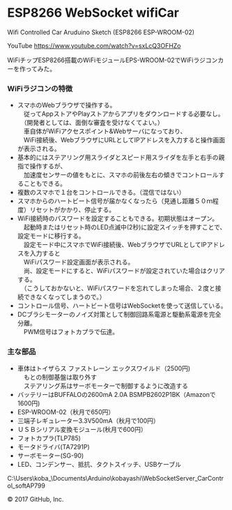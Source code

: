 # ESP8266 WebSocket wifiCar
Wifi Controlled Car Aruduino Sketch (ESP8266 ESP-WROOM-02)

YouTube  https://www.youtube.com/watch?v=sxLcQ3OFHZo

WiFiチップESP8266搭載のWiFiモジュールEPS-WROOM-02でWiFiラジコンカーを作ってみた。

### WiFiラジコンの特徴
 - スマホのWebブラウザで操作する。  
　従ってAppストアやPlayストアからアプリをダウンロードする必要なし。  
　（開発者としては、面倒な審査を受けなくてよい。）  
　車自体がWiFiアクセスポイント&Webサーバになっており、  
　WiFi接続後、WebブラウザにURLとしてIPアドレスを入力すると操作画面が表示される。  
- 基本的にはステアリング用スライダとスピード用スライダを左手と右手の親指で操作するが、  
　加速度センサーの値をもとに、スマホの前後左右の傾きでコントロールすることもできる。  
- 複数のスマホで１台をコントロールできる。（混信ではない）  
- スマホからのハートビート信号が届かなくなったら（見通し距離５０ｍ程度）リセットがかかり、停止する。  
- WiFi接続時のパスワードを設定することもできる。初期状態はオープン。  
　起動時またはリセット時のLED点滅中(2秒)に設定スイッチを押すことで、設定モードに移行する。  
　設定モード中にスマホでWiFi接続後、WebブラウザでURLとしてIPアドレスを入力すると  
　WiFiパスワード設定画面が表示される。  
　尚、設定モードにすると、WiFiパスワードが設定されていた場合はクリアする。  
　（こうしておかないと、WiFiパスワードを忘れてしまった場合、２度と接続できなくなってしまうので。）  
- コントロール信号、ハートビート信号はWebSocketを使って送信している。  
- DCブラシモーターのノイズ対策として制御回路系電源と駆動系電源を完全分離。  
　PWM信号はフォトカプラで伝達。  

### 主な部品
- 車体はトイザらス ファストレーン エックスワイルド（2500円)  
　もとの制御基盤は取り外す  
　ステアリング系はサーボモーターで制御するように改造する  
- バッテリーはBUFFALOの2600mA 2.0A BSMPB2602P1BK（Amazonで1600円)
- ESP-WROOM-02（秋月で650円）
- 三端子レギュレーター3.3V500mA（秋月で100円）
- ＵＳＢシリアル変換モジュール(秋月で600円）
- フォトカプラ(TLP785)
- モータドライバ(TA7291P)
- サーボモーター(SG-90)
- LED、コンデンサー、抵抗、タクトスイッチ、USBケーブル  

 C:\Users\koba_\Documents\Arduino\kobayashi\WebSocketServer_CarControl_softAP799  
  
© 2017 GitHub, Inc.
